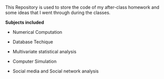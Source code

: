 This Repository is used to store the code of my after-class homework and some ideas that I went through during the classes.

**Subjects included**

* Numerical Computation

* Database Techique

* Multivariate statistical analysis

* Computer Simulation

* Social media and Social network analysis
